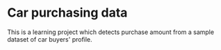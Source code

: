 # Car purchasing data
This is a learning project which detects purchase amount from a sample dataset of car buyers' profile.
